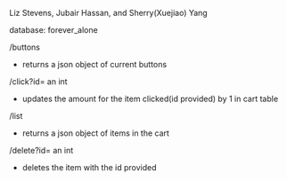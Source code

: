 Liz Stevens, Jubair Hassan, and Sherry(Xuejiao) Yang

database: forever_alone

/buttons
  * returns a json object of current buttons
  
/click?id= an int
* updates the amount for the item clicked(id provided) by 1 in cart table

/list
* returns a json object of items in the cart

/delete?id= an int
* deletes the item with the id provided

